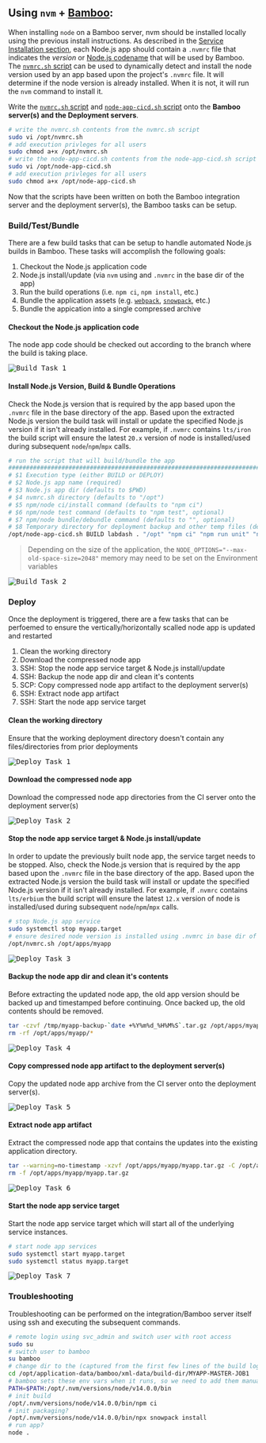## Using `nvm` + [Bamboo](https://www.atlassian.com/software/bamboo):
When installing `node` on a Bamboo server, nvm should be installed locally using the previous install instructions. As described in the [Service Installation section](#service), each Node.js app should contain a `.nvmrc` file that indicates the _version_ or [Node.js codename](https://github.com/nodejs/Release/blob/master/CODENAMES.md) that will be used by Bamboo. The [`nvmrc.sh` script](https://raw.githubusercontent.com/ugate/node-help/master/nvmrc.sh) can be used to dynamically detect and install the node version used by an app based upon the project's `.nvmrc` file. It will determine if the node version is already installed. When it is not, it will run the `nvm` command to install it.

Write the [`nvmrc.sh` script](https://raw.githubusercontent.com/ugate/node-help/master/nvmrc.sh) and [`node-app-cicd.sh` script](https://raw.githubusercontent.com/ugate/node-help/master/node-app-cicd.sh) onto the __Bamboo server(s) and the Deployment servers__.
```sh
# write the nvmrc.sh contents from the nvmrc.sh script
sudo vi /opt/nvmrc.sh
# add execution privleges for all users
sudo chmod a+x /opt/nvmrc.sh
# write the node-app-cicd.sh contents from the node-app-cicd.sh script
sudo vi /opt/node-app-cicd.sh
# add execution privleges for all users
sudo chmod a+x /opt/node-app-cicd.sh
```

Now that the scripts have been written on both the Bamboo integration server and the deployment server(s), the Bamboo tasks can be setup.

### Build/Test/Bundle
There are a few build tasks that can be setup to handle automated Node.js builds in Bamboo. These tasks will accomplish the following goals:

1. Checkout the Node.js application code
1. Node.js install/update (via `nvm` using and `.nvmrc` in the base dir of the app)
1. Run the build operations (i.e. `npm ci`, `npm install`, etc.)
1. Bundle the application assets (e.g. [`webpack`](https://webpack.js.org/), [`snowpack`](https://www.snowpack.dev/), etc.)
1. Bundle the appication into a single compressed archive

#### Checkout the Node.js application code
The node app code should be checked out according to the branch where the build is taking place.

<kbd>![Build Task 1](https://raw.githubusercontent.com/ugate/node-help/master/img/bamboo-build-task1.jpg "Build Task 1")</kbd>

#### Install Node.js Version, Build &amp; Bundle Operations
Check the Node.js version that is required by the app based upon the `.nvmrc` file in the base directory of the app. Based upon the extracted Node.js version the build task will install or update the specified Node.js version if it isn't already installed. For example, if `.nvmrc` contains `lts/iron` the build script will ensure the latest `20.x` version of node is installed/used during subsequent `node`/`npm`/`mpx` calls.

```sh
# run the script that will build/bundle the app
##################################################################################
# $1 Execution type (either BUILD or DEPLOY)
# $2 Node.js app name (required)
# $3 Node.js app dir (defaults to $PWD)
# $4 nvmrc.sh directory (defaults to "/opt")
# $5 npm/node ci/install command (defaults to "npm ci")
# $6 npm/node test command (defaults to "npm test", optional)
# $7 npm/node bundle/debundle command (defaults to "", optional)
# $8 Temporary directory for deployment backup and other temp files (defaults to "/tmp", DEPLOY only)
/opt/node-app-cicd.sh BUILD labdash . "/opt" "npm ci" "npm run unit" "npx snowpack install"
```

> Depending on the size of the application, the `NODE_OPTIONS="--max-old-space-size=2048"` memory may need to be set on the Environment variables

<kbd>![Build Task 2](https://raw.githubusercontent.com/ugate/node-help/master/img/bamboo-build-task2.jpg "Build Task 2")</kbd>

### Deploy
Once the deployment is triggered, there are a few tasks that can be perfoemed to ensure the vertically/horizontally scalled node app is updated and restarted

1. Clean the working directory
1. Download the compressed node app
1. SSH: Stop the node app service target &amp; Node.js install/update
1. SSH: Backup the node app dir and clean it's contents
1. SCP: Copy compressed node app artifact to the deployment server(s)
1. SSH: Extract node app artifact
1. SSH: Start the node app service target

#### Clean the working directory
Ensure that the working deployment directory doesn't contain any files/directories from prior deployments

<kbd>![Deploy Task 1](https://raw.githubusercontent.com/ugate/node-help/master/img/bamboo-deploy-task1.jpg "Deploy Task 1")</kbd>

#### Download the compressed node app
Download the compressed node app directories from the CI server onto the deployment server(s)

<kbd>![Deploy Task 2](https://raw.githubusercontent.com/ugate/node-help/master/img/bamboo-deploy-task2.jpg "Deploy Task 2")</kbd>

#### Stop the node app service target &amp; Node.js install/update
In order to update the previously built node app, the service target needs to be stopped. Also, check the Node.js version that is required by the app based upon the `.nvmrc` file in the base directory of the app. Based upon the extracted Node.js version the build task will install or update the specified Node.js version if it isn't already installed. For example, if `.nvmrc` contains `lts/erbium` the build script will ensure the latest `12.x` version of node is installed/used during subsequent `node`/`npm`/`mpx` calls.

```sh
# stop Node.js app service
sudo systemctl stop myapp.target
# ensure desired node version is installed using .nvmrc in base dir of app
/opt/nvmrc.sh /opt/apps/myapp
```

<kbd>![Deploy Task 3](https://raw.githubusercontent.com/ugate/node-help/master/img/bamboo-deploy-task3.jpg "Deploy Task 3")</kbd>

#### Backup the node app dir and clean it's contents
Before extracting the updated node app, the old app version should be backed up and timestamped before continuing. Once backed up, the old contents should be removed.

```sh
tar -czvf /tmp/myapp-backup-`date +%Y%m%d_%H%M%S`.tar.gz /opt/apps/myapp/*
rm -rf /opt/apps/myapp/*
```

<kbd>![Deploy Task 4](https://raw.githubusercontent.com/ugate/node-help/master/img/bamboo-deploy-task4.jpg "Deploy Task 4")</kbd>

#### Copy compressed node app artifact to the deployment server(s)
Copy the updated node app archive from the CI server onto the deployment server(s).

<kbd>![Deploy Task 5](https://raw.githubusercontent.com/ugate/node-help/master/img/bamboo-deploy-task5.jpg "Deploy Task 5")</kbd>

#### Extract node app artifact
Extract the compressed node app that contains the updates into the existing application directory.

```sh
tar --warning=no-timestamp -xzvf /opt/apps/myapp/myapp.tar.gz -C /opt/apps/myapp
rm -f /opt/apps/myapp/myapp.tar.gz
```

<kbd>![Deploy Task 6](https://raw.githubusercontent.com/ugate/node-help/master/img/bamboo-deploy-task6.jpg "Deploy Task 6")</kbd>

#### Start the node app service target
Start the node app service target which will start all of the underlying service instances.

```sh
# start node app services
sudo systemctl start myapp.target
sudo systemctl status myapp.target
```

<kbd>![Deploy Task 7](https://raw.githubusercontent.com/ugate/node-help/master/img/bamboo-deploy-task7.jpg "Deploy Task 7")</kbd>

### Troubleshooting

Troubleshooting can be performed on the integration/Bamboo server itself using ssh and executing the subsequent commands.

```sh
# remote login using svc_admin and switch user with root access
sudo su
# switch user to bamboo
su bamboo
# change dir to the (captured from the first few lines of the build log)
cd /opt/application-data/bamboo/xml-data/build-dir/MYAPP-MASTER-JOB1
# bamboo sets these env vars when it runs, so we need to add them manually here
PATH=$PATH:/opt/.nvm/versions/node/v14.0.0/bin
# init build
/opt/.nvm/versions/node/v14.0.0/bin/npm ci
# init packaging?
/opt/.nvm/versions/node/v14.0.0/bin/npx snowpack install
# run app?
node .
```

